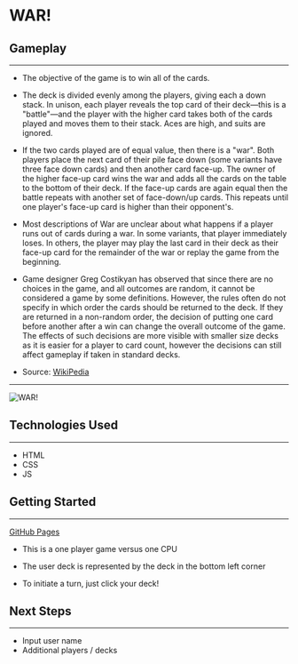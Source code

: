 # WAR!

## Gameplay
<hr>

* The objective of the game is to win all of the cards.

* The deck is divided evenly among the players, giving each a down stack. In unison, each player reveals the top card of their deck—this is a "battle"—and the player with the higher card takes both of the cards played and moves them to their stack. Aces are high, and suits are ignored.

* If the two cards played are of equal value, then there is a "war". Both players place the next card of their pile face down (some variants have three face down cards) and then another card face-up. The owner of the higher face-up card wins the war and adds all the cards on the table to the bottom of their deck. If the face-up cards are again equal then the battle repeats with another set of face-down/up cards. This repeats until one player's face-up card is higher than their opponent's.

* Most descriptions of War are unclear about what happens if a player runs out of cards during a war. In some variants, that player immediately loses. In others, the player may play the last card in their deck as their face-up card for the remainder of the war or replay the game from the beginning.

* Game designer Greg Costikyan has observed that since there are no choices in the game, and all outcomes are random, it cannot be considered a game by some definitions. However, the rules often do not specify in which order the cards should be returned to the deck. If they are returned in a non-random order, the decision of putting one card before another after a win can change the overall outcome of the game. The effects of such decisions are more visible with smaller size decks as it is easier for a player to card count, however the decisions can still affect gameplay if taken in standard decks.

* Source: [WikiPedia](https://en.wikipedia.org/wiki/War_(card_game))
<hr>

![WAR!](https://i.imgur.com/L6Bl6sD.png)

## Technologies Used
<hr>

* HTML
* CSS
* JS

## Getting Started
<hr>

[GitHub Pages](https://bluecadet-3.github.io/war/)

* This is a one player game versus one CPU

* The user deck is represented by the deck in the bottom left corner

* To initiate a turn, just click your deck!

## Next Steps
<hr>

* Input user name
* Additional players / decks